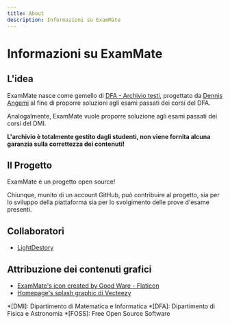 ```yaml
---
title: About
description: Informazioni su ExamMate
---
```

# Informazioni su ExamMate

## L'idea

ExamMate nasce come gemello di [DFA - Archivio testi](https://unict-dmi.github.io/DFA-compiti/), progettato da [Dennis Angemi](https://twitter.com/DennisAngemi) al fine di proporre soluzioni agli esami passati dei corsi del DFA.

Analogalmente, ExamMate vuole proporre soluzione agli esami passati dei corsi del DMI.

__L'archivio è totalmente gestito dagli studenti, non viene fornita alcuna garanzia sulla correttezza dei contenuti!__

## Il Progetto

ExamMate è un progetto open source!

Chiunque, munito di un account GitHub, può contribuire al progetto, sia per lo sviluppo della piattaforma sia per lo svolgimento delle prove d'esame presenti.

## Collaboratori

* [LightDestory](https://github.com/LightDestory)

## Attribuzione dei contenuti grafici

* <a href="https://www.flaticon.com/free-icons/exam" title="exam icons">ExamMate's icon created by Good Ware - Flaticon</a>
* <a href="https://it.vecteezy.com/vettori-gratis/university">Homepage's splash graphic  di Vecteezy</a>

*[DMI]: Dipartimento di Matematica e Informatica
*[DFA]: Dipartimento di Fisica e Astronomia
*[FOSS]: Free Open Source Software
